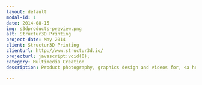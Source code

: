 ```yaml
---
layout: default
modal-id: 1
date: 2014-08-15
img: s3dproducts-preview.png
alt: Structur3D Printing
project-date: May 2014
client: Structur3D Printing
clienturl: http://www.structur3d.io/
projecturl: javascript:void(0);
category: Multimedia Creation
description: Product photography, graphics design and videos for, <a href="http://www.structur3d.io/" target="_blank">Structur3D Printing</a>.

---
```

